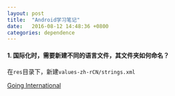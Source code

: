 ```yaml
---
layout: post
title:  "Android学习笔记"
date:   2016-08-12 14:48:36 +0800
categories: dependence
---
```

#### 1. 国际化时，需要新建不同的语言文件，其文件夹如何命名？

在`res`目录下，新建`values-zh-rCN/strings.xml`

[Going International](https://developers.helpshift.com/android/i18n/)
